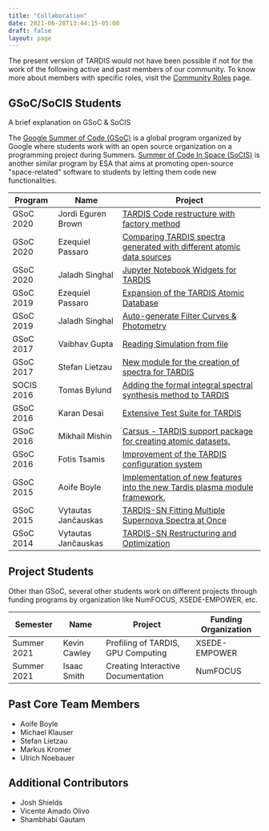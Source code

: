 ```yaml
---
title: "Collaboration"
date: 2021-06-28T13:44:15-05:00
draft: false
layout: page
---
```

The present version of TARDIS would not have been possible 
if not for the work of the following active and past members 
of our community. To know more about members with specific 
roles, visit the <a href="../community_roles/">Community Roles</a> page.

## GSoC/SoCIS Students
A brief explanation on GSoC & SoCIS

The [Google Summer of Code (GSoC)](https://summerofcode.withgoogle.com/) is a global program organized by Google where students work with an open source organization on a programming project during Summers. [Summer of Code In Space (SoCIS)](https://www.esa.int/Enabling_Support/Space_Engineering_Technology/SOCIS_The_ESA_Summer_of_Code_in_Space) is another similar program by ESA that aims at promoting open-source "space-related" software to students by letting them code new functionalities.

| Program  | Name     | Project  |
|----------|----------|----------|
| GSoC 2020  | Jordi Eguren Brown   | <a href="https://summerofcode.withgoogle.com/archive/2020/projects/5699342318436352/" target="_blank" rel="noopener nofollow">TARDIS Code restructure with factory method</a>   |
| GSoC 2020  | Ezequiel Passaro   | <a href="https://summerofcode.withgoogle.com/archive/2020/projects/5301481479077888/" target="_blank" rel="noopener nofollow">Comparing TARDIS spectra generated with different atomic data sources</a> |
| GSoC 2020  | Jaladh Singhal  | <a href="https://summerofcode.withgoogle.com/archive/2020/projects/5967738750631936/" target="_blank" rel="noopener nofollow">Jupyter Notebook Widgets for TARDIS</a>  |
| GSoC 2019  | Ezequiel Passaro   | <a href="https://summerofcode.withgoogle.com/archive/2019/projects/5344591031566336/" target="_blank" rel="noopener nofollow">Expansion of the TARDIS Atomic Database</a>   |
| GSoC 2019  | Jaladh Singhal  | <a href="https://summerofcode.withgoogle.com/archive/2019/projects/4723622378209280/" target="_blank" rel="noopener nofollow">Auto-generate Filter Curves & Photometry</a>  |
| GSoC 2017  | Vaibhav Gupta  | <a href="https://summerofcode.withgoogle.com/archive/2017/projects/6578975069437952/" target="_blank" rel="noopener nofollow">Reading Simulation from file</a>  |
| GSoC 2017  | Stefan Lietzau  | <a href="https://summerofcode.withgoogle.com/archive/2017/projects/6243763743621120/" target="_blank" rel="noopener nofollow">New module for the creation of spectra for TARDIS</a>  |
| SOCIS 2016 | Tomas Bylund  | <a href="http://tobychev.github.io/" target="_blank" rel="noopener nofollow">Adding the formal integral spectral synthesis method to TARDIS</a>  |
| GSoC 2016  | Karan Desai   | <a href="https://summerofcode.withgoogle.com/archive/2016/projects/4796129849901056/" target="_blank" rel="noopener nofollow"> Extensive Test Suite for TARDIS<a>   |
| GSoC 2016  | Mikhail Mishin   | <a href="https://summerofcode.withgoogle.com/archive/2016/projects/6699840280985600/" target="_blank" rel="noopener nofollow">Carsus - TARDIS support package for creating atomic datasets.</a>   |
| GSoC 2016  | Fotis Tsamis  | <a href="https://summerofcode.withgoogle.com/archive/2016/projects/5656164301799424/" target="_blank" rel="noopener nofollow">Improvement of the TARDIS configuration system</a>  |
| GSoC 2015  | Aoife Boyle   | <a href="https://www.google-melange.com/archive/gsoc/2015/orgs/tardis_sn/projects/aboyle.html" target="_blank" rel="noopener nofollow">Implementation of new features into the new Tardis plasma module framework.</a>   |
| GSoC 2015  | Vytautas Jančauskas   | <a href="https://www.google-melange.com/archive/gsoc/2015/orgs/tardis_sn/projects/bucket_brigade.html" target="_blank" rel="noopener nofollow">TARDIS-SN Fitting Multiple Supernova Spectra at Once</a>   |
| GSoC 2014  | Vytautas Jančauskas   | <a href="https://www.google-melange.com/archive/gsoc/2014/orgs/python/projects/bucket_brigade.html" target="_blank" rel="noopener nofollow">TARDIS-SN Restructuring and Optimization</a>   |
## Project Students
Other than GSoC, several other students work on different 
projects through funding programs by organization like NumFOCUS, 
XSEDE-EMPOWER, etc.

| Semester  | Name     | Project  |  Funding Organization  |
|----------|----------|----------|----------|
| Summer 2021   | Kevin Cawley   | Profiling of TARDIS, GPU Computing   | XSEDE-EMPOWER   |
| Summer 2021   | Isaac Smith   | Creating Interactive Documentation   |  NumFOCUS |
## Past Core Team Members
 - Aoife Boyle
 - Michael Klauser
 - Stefan Lietzau
 - Markus Kromer
 - Ulrich Noebauer

## Additional Contributors
 - Josh Shields
 - Vicente Amado Olivo
 - Shambhabi Gautam